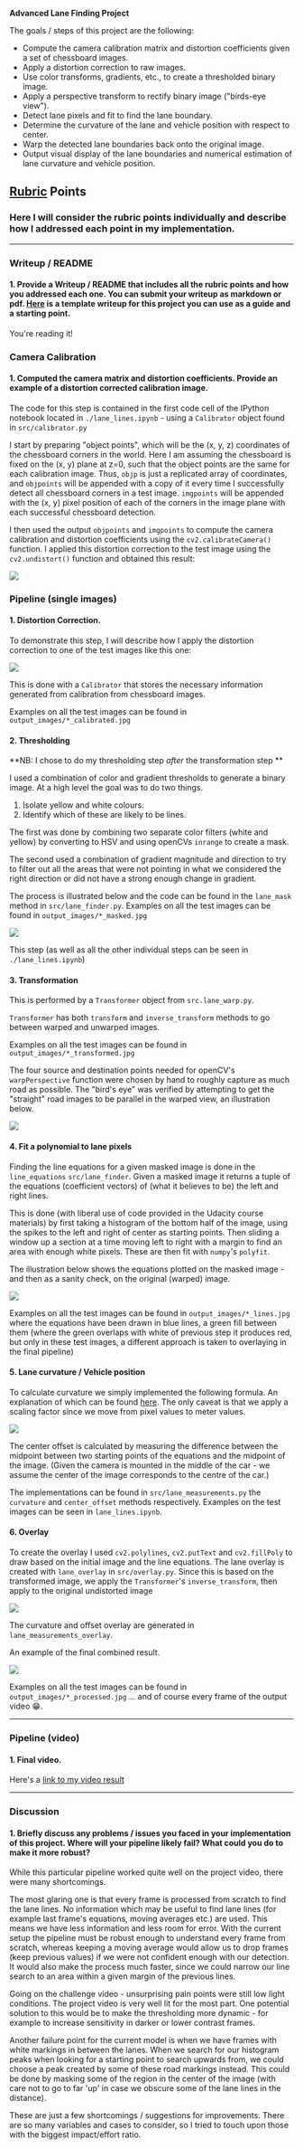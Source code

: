 **Advanced Lane Finding Project**

The goals / steps of this project are the following:

* Compute the camera calibration matrix and distortion coefficients given a set of chessboard images.
* Apply a distortion correction to raw images.
* Use color transforms, gradients, etc., to create a thresholded binary image.
* Apply a perspective transform to rectify binary image ("birds-eye view").
* Detect lane pixels and fit to find the lane boundary.
* Determine the curvature of the lane and vehicle position with respect to center.
* Warp the detected lane boundaries back onto the original image.
* Output visual display of the lane boundaries and numerical estimation of lane curvature and vehicle position.

## [Rubric](https://review.udacity.com/#!/rubrics/571/view) Points

### Here I will consider the rubric points individually and describe how I addressed each point in my implementation.  

---

### Writeup / README

#### 1. Provide a Writeup / README that includes all the rubric points and how you addressed each one.  You can submit your writeup as markdown or pdf.  [Here](https://github.com/udacity/CarND-Advanced-Lane-Lines/blob/master/writeup_template.md) is a template writeup for this project you can use as a guide and a starting point.  

You're reading it!

### Camera Calibration

#### 1. Computed the camera matrix and distortion coefficients. Provide an example of a distortion corrected calibration image.

The code for this step is contained in the first code cell of the IPython notebook located in `./lane_lines.ipynb` - using a `Calibrator` object found in `src/calibrator.py` 

I start by preparing "object points", which will be the (x, y, z) coordinates of the chessboard corners in the world. Here I am assuming the chessboard is fixed on the (x, y) plane at z=0, such that the object points are the same for each calibration image.  Thus, `objp` is just a replicated array of coordinates, and `objpoints` will be appended with a copy of it every time I successfully detect all chessboard corners in a test image.  `imgpoints` will be appended with the (x, y) pixel position of each of the corners in the image plane with each successful chessboard detection.  

I then used the output `objpoints` and `imgpoints` to compute the camera calibration and distortion coefficients using the `cv2.calibrateCamera()` function.  I applied this distortion correction to the test image using the `cv2.undistort()` function and obtained this result: 

![](content/undist.png)

### Pipeline (single images)

#### 1. Distortion Correction.

To demonstrate this step, I will describe how I apply the distortion correction to one of the test images like this one:

![](content/undist.png)

This is done with a `Calibrator` that stores the necessary information generated from calibration from chessboard images.

Examples on all the test images can be found in `output_images/*_calibrated.jpg`


#### 2. Thresholding

**NB: I chose to do my thresholding step _after_ the transformation step **

I used a combination of color and gradient thresholds to generate a binary image. At a high level the goal was to do two things.

1.  Isolate yellow and white colours.
2.  Identify which of these are likely to be lines.

The first was done by combining two separate color filters (white and yellow) by converting to HSV and using openCVs `inrange` to create a mask.

The second used a combination of gradient magnitude and direction to try to filter out all the areas that were not pointing in what we considered the right direction or did not have a strong enough change in gradient.

The process is illustrated below and the code can be found in the `lane_mask` method in `src/lane_finder.py`. Examples on all the test images can be found in `output_images/*_masked.jpg`

![](content/masked.png)

This step (as well as all the other individual steps can be seen in `./lane_lines.ipynb`)

#### 3. Transformation

This is performed by a `Transformer` object from `src.lane_warp.py`.

`Transformer` has both `transform` and `inverse_transform` methods to go between warped and unwarped images.

Examples on all the test images can be found in `output_images/*_transformed.jpg`

The four source and destination points needed for openCV's `warpPerspective` function were chosen by hand to roughly capture as much road as possible. The "bird's eye" was verified by attempting to get the "straight" road images to be parallel in the warped view, an illustration below.

![](content/transform.png)

#### 4. Fit a polynomial to lane pixels

Finding the line equations for a given masked image is done in the `line_equations` `src/lane_finder`. Given a masked image it returns a tuple of the equations (coefficient vectors) of (what it believes to be) the left and right lines.

This is done (with liberal use of code provided in the Udacity course materials) by first taking a histogram of the bottom half of the image, using the spikes to the left and right of center as starting points. Then sliding a window up a section at a time moving left to right with a margin to find an area with enough white pixels. These are then fit with `numpy`'s `polyfit`.

The illustration below shows the equations plotted on the masked image - and then as a sanity check, on the original (warped) image.

![](content/fitting_curve.png)

Examples on all the test images can be found in `output_images/*_lines.jpg` where the equations have been drawn in blue lines, a green fill between them (where the green overlaps with white of previous step it produces red, but only in these test images, a different approach is taken to overlaying in the final pipeline)


#### 5. Lane curvature / Vehicle position

To calculate curvature we simply implemented the following formula. An explanation of which can be found [here](http://www.intmath.com/applications-differentiation/8-radius-curvature.php). The only caveat is that we apply a scaling factor since we move from pixel values to meter values.

![](radius.png)

The center offset is calculated by measuring the difference between the midpoint between two starting points of the equations and the midpoint of the image. (Given the camera is mounted in the middle of the car - we assume the center of the image corresponds to the centre of the car.)

The implementations can be found in `src/lane_measurements.py` the `curvature` and `center_offset` methods respectively. Examples on the test images can be seen in `lane_lines.ipynb`.

#### 6. Overlay

To create the overlay I used `cv2.polylines`, `cv2.putText` and `cv2.fillPoly` to draw based on the initial image and the line equations. The lane overlay is created with `lane_overlay` in `src/overlay.py`. Since this is based on the transformed image, we apply the `Transformer`'s `inverse_transform`, then apply to the original undistorted image

![](content/overlay1.png)

The curvature and offset overlay are generated in `lane_measurements_overlay`.

An example of the final combined result.

![](content/straight_lines1_processed.jpg)

Examples on all the test images can be found in `output_images/*_processed.jpg` ... and of course every frame of the output video 😁.

---

### Pipeline (video)

#### 1. Final video.

Here's a [link to my video result](./project_video_output.mp4)

---

### Discussion

#### 1. Briefly discuss any problems / issues you faced in your implementation of this project.  Where will your pipeline likely fail?  What could you do to make it more robust?

While this particular pipeline worked quite well on the project video, there were many shortcomings.

The most glaring one is that every frame is processed from scratch to find the lane lines. No information which may be useful to find lane lines (for example last frame's equations, moving averages etc.) are used. This means we have less information and less room for error. With the current setup the pipeline must be robust enough to understand every frame from scratch, whereas keeping a moving average would allow us to drop frames (keep previous values) if we were not confident enough with our detection. It would also make the process much faster, since we could narrow our line search to an area within a given margin of the previous lines.

Going on the challenge video - unsurprising pain points were still low light conditions. The project video is very well lit for the most part. One potential solution to this would be to make the thresholding more dynamic - for example to increase sensitivity in darker or lower contrast frames.

Another failure point for the current model is when we have frames with white markings in between the lanes. When we search for our histogram peaks when looking for a starting point to search upwards from, we could choose a peak created by some of these road markings instead. This could be done by masking some of the region in the center of the image (with care not to go to far 'up' in case we obscure some of the lane lines in the distance).

These are just a few shortcomings / suggestions for improvements. There are so many variables and cases to consider, so I tried to touch upon those with the biggest impact/effort ratio.
